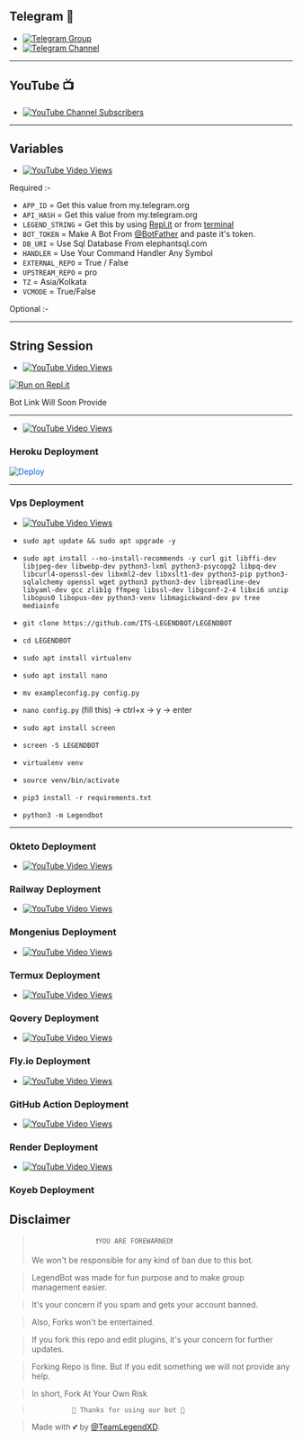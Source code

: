 
  
## Telegram 🏪
- [![Telegram Group](https://img.shields.io/badge/Telegram-Group-brightgreen)](https://t.me/LegendBot_Group)
- [![Telegram Channel](https://img.shields.io/badge/Telegram-Channel-brightgreen)](https://t.me/LegendBot_Update)
  
------
  
## YouTube 📺
- [![YouTube Channel Subscribers](https://img.shields.io/youtube/channel/subscribers/UCvp8PY25PTRhFDZjLv3sVfg?style=social)](https://youtube.com/channel/UCvp8PY25PTRhFDZjLv3sVfg)


-------

## Variables

- [![YouTube Video Views](https://img.shields.io/youtube/views/CH_KO1wim2o?label=Collect+•+AllVariables+•&style=social)](https://youtu.be/CH_KO1wim2o)


Required :-

- `APP_ID`  =  Get this value from my.telegram.org
- `API_HASH`  =  Get this value from my.telegram.org
- `LEGEND_STRING`  =  Get this by using [Repl.it](#Repl) or from [terminal](#Terminal)
- `BOT_TOKEN`  =  Make A Bot From [@BotFather](https://t.me/botfather) and paste it's token.
- `DB_URI` = Use Sql Database  From elephantsql.com
- `HANDLER` = Use Your Command Handler Any Symbol
- `EXTERNAL_REPO` = True / False
- `UPSTREAM_REPO` = pro
- `TZ` = Asia/Kolkata 
- `VCMODE` = True/False
  
Optional :-

--------
## String Session

- [![YouTube Video Views](https://img.shields.io/youtube/views/CH_KO1wim2o?label=Generate+•+Telethon+•&style=social)](https://youtu.be/CH_KO1wim2o)


[![Run on Repl.it](https://replit.com/badge/github/LEGEND-AI/LEGENDBOT)](https://replit.com/@KrishnaJaiswal1/LEGENDBOT#main.py)

Bot Link Will Soon Provide 

-------

- [![YouTube Video Views](https://img.shields.io/youtube/views/CH_KO1wim2o?label=Tutorial+•+Heroku+•&style=social)](https://youtu.be/CH_KO1wim2o)

<h3> Heroku Deployment </h3>
<a href="https://heroku.com/deploy/" rel="nofollow" style="background-color: initial; box-sizing: border-box; color: #0366d6; text-decoration-line: none;"><img alt="Deploy" data-canonical-src="https://www.herokucdn.com/deploy/button.svg" src="https://camo.githubusercontent.com/83b0e95b38892b49184e07ad572c94c8038323fb/68747470733a2f2f7777772e6865726f6b7563646e2e636f6d2f6465706c6f792f627574746f6e2e737667" style="border-style: none; box-sizing: initial; max-width: 100%;" /></a></div>
</a>

-------

<h3> Vps Deployment </h3>


- [![YouTube Video Views](https://img.shields.io/youtube/views/CH_KO1wim2o?label=Tutorial+•+Vps+•&style=social)](https://youtu.be/CH_KO1wim2o)

- `sudo apt update && sudo apt upgrade -y`

- `sudo apt install --no-install-recommends -y curl git libffi-dev libjpeg-dev libwebp-dev python3-lxml python3-psycopg2 libpq-dev libcurl4-openssl-dev libxml2-dev libxslt1-dev python3-pip python3-sqlalchemy openssl wget python3 python3-dev libreadline-dev libyaml-dev gcc zlib1g ffmpeg libssl-dev libgconf-2-4 libxi6 unzip libopus0 libopus-dev python3-venv libmagickwand-dev pv tree mediainfo`

- `git clone https://github.com/ITS-LEGENDBOT/LEGENDBOT` 

- `cd LEGENDBOT`

- `sudo apt install virtualenv`


- `sudo apt install nano`

- `mv exampleconfig.py config.py`

- `nano config.py` (fill this) -> ctrl+x -> y -> enter

- `sudo apt install screen`

- `screen -S LEGENDBOT`

- `virtualenv venv`

- `source venv/bin/activate`

- `pip3 install -r requirements.txt`

- `python3 -m Legendbot`
 
------

<h3> Okteto Deployment </h3>

- [![YouTube Video Views](https://img.shields.io/youtube/views/CH_KO1wim2o?label=Tutorial+•+Okteto+•&style=social)](https://youtu.be/CH_KO1wim2o)


<h3> Railway Deployment </h3>


- [![YouTube Video Views](https://img.shields.io/youtube/views/CH_KO1wim2o?label=Tutorial+•+Railway+•&style=social)](https://youtu.be/CH_KO1wim2o)

<h3> Mongenius Deployment </h3>


- [![YouTube Video Views](https://img.shields.io/youtube/views/CH_KO1wim2o?label=Tutorial+•+Mongenius+•&style=social)](https://youtu.be/CH_KO1wim2o)


<h3> Termux Deployment </h3>

- [![YouTube Video Views](https://img.shields.io/youtube/views/CH_KO1wim2o?label=Tutorial+•+Termux+•&style=social)](https://youtu.be/CH_KO1wim2o)


<h3> Qovery Deployment </h3>

- [![YouTube Video Views](https://img.shields.io/youtube/views/CH_KO1wim2o?label=Tutorial+•+Qovery+•&style=social)](https://youtu.be/CH_KO1wim2o)


<h3> Fly.io Deployment </h3>

- [![YouTube Video Views](https://img.shields.io/youtube/views/CH_KO1wim2o?label=Tutorial+•+Fly.io+•&style=social)](https://youtu.be/CH_KO1wim2o)

<h3> GitHub Action Deployment </h3>

- [![YouTube Video Views](https://img.shields.io/youtube/views/CH_KO1wim2o?label=Github+•+Action+•&style=social)](https://youtu.be/CH_KO1wim2o)

<h3> Render Deployment </h3>

- [![YouTube Video Views](https://img.shields.io/youtube/views/CH_KO1wim2o?label=Tutorial+•+Render+•&style=social)](https://youtu.be/CH_KO1wim2o)

<h3> Koyeb Deployment </h3>



## Disclaimer
  
>                     ❗YOU ARE FOREWARNED❗
> We won't be responsible for any kind of ban due to this bot.

> LegendBot was made for fun purpose and to make group management easier.

> It's your concern if you spam and gets your account banned.

> Also, Forks won't be entertained.

> If you fork this repo and edit plugins, it's your concern for further updates.

> Forking Repo is fine. But if you edit something we will not provide any help.

> In short, Fork At Your Own Risk    

>               💖 Thanks for using our bot 💖

</details>


> Made with 💕 by [@TeamLegendXD](https://t.me/TeamLegendXD).    
